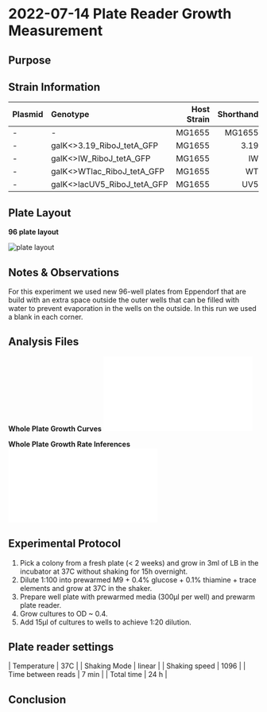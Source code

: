 # 2022-07-14 Plate Reader Growth Measurement

## Purpose


## Strain Information

| Plasmid | Genotype | Host Strain | Shorthand |
| :------ | :------- | ----------: | --------: |
| -| - | MG1655 | MG1655 |
| -| galK<>3.19_RiboJ_tetA_GFP| MG1655 | 3.19 |
| -| galK<>IW_RiboJ_tetA_GFP| MG1655 | IW |
| -| galK<>WTlac_RiboJ_tetA_GFP| MG1655 | WT |
| -| galK<>lacUV5_RiboJ_tetA_GFP| MG1655 | UV5 |




## Plate Layout

**96 plate layout**

![plate layout](output/plate_layout.png)

## Notes & Observations
For this experiment we used new 96-well plates from Eppendorf that are build with an extra space outside the outer wells that can be filled with water to prevent evaporation in the wells on the outside. In this run we used a blank in each corner.

## Analysis Files

**Whole Plate Growth Curves**
![plate layout](output/20220714_r1_all_curves.pdf)

**Whole Plate Growth Rate Inferences**
![plate layout](output/20220714_r1_all_curves_with_th.pdf)

## Experimental Protocol

1. Pick a colony from a fresh plate (< 2 weeks) and grow in 3ml of LB in the incubator at 37C without shaking for 15h overnight.
2. Dilute 1:100 into prewarmed M9 + 0.4% glucose + 0.1% thiamine + trace elements and grow at 37C in the shaker.
3. Prepare well plate with prewarmed media (300µl per well) and prewarm plate reader.
4. Grow cultures to OD ~ 0.4.
5. Add 15µl of cultures to wells to achieve 1:20 dilution.


## Plate reader settings
| Temperature | 37C |
| Shaking Mode | linear |
| Shaking speed | 1096 | 
| Time between reads | 7 min |
| Total time | 24 h |

## Conclusion